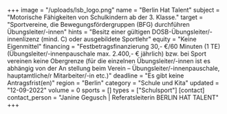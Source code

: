 +++
image = "/uploads/lsb_logo.png"
name = "Berlin Hat Talent"
subject = "Motorische Fähigkeiten von Schulkindern ab der 3. Klasse."
target = "Sportvereine, die Bewegungsfördergruppen (BFG) durchführen Übungsleiter/-innen"
hints = "Besitz einer gültigen DOSB-Übungsleiter/-innenlizenz (mind. C) oder ausgebildete Sportlehr"
equity = "Keine Eigenmittel"
financing = "Festbetragsfinanzierung 30,- €/60 Minuten (1 TE) (Übungsleiter/-innenpauschale max. 2.400,- € jährlich) bzw. bei Sport vereinen keine Obergrenze (für die einzelnen Übungsleiter/-innen ist es abhängig von der An stellung beim Verein – Übungsleiter/-innenpauschale, hauptamtliche/r Mitarbeiter/-in etc.)"
deadline = "Es gibt keine Antragsfrist(en)"
region = "Berlin"
category = "Schule und Kita"
updated = "12-09-2022"
volume = 0
sports = []
types = ["Schulsport"]
[contact]
contact_person = "Janine Gegusch | Referatsleiterin BERLIN HAT TALENT"
+++